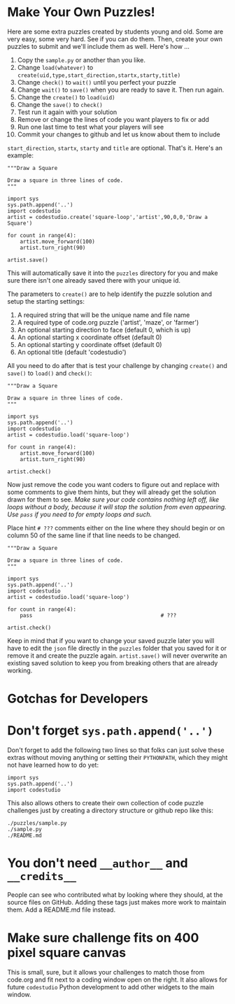 Make Your Own Puzzles!
=========================

Here are some extra puzzles created by students young and old. Some are
very easy, some very hard. See if you can do them. Then, create your own
puzzles to submit and we'll include them as well. Here's how ...

1. Copy the `sample.py` or another than you like.
2. Change `load(whatever)` to `create(uid,type,start_direction,startx,starty,title)` 
3. Change `check()` to `wait()` until you perfect your puzzle
4. Change `wait()` to `save()` when you are ready to save it. Then run again.
5. Change the `create()` to `load(uid)`
6. Change the `save()` to `check()`
7. Test run it again with your solution
8. Remove or change the lines of code you want players to fix or add
9. Run one last time to test what your players will see
10. Commit your changes to github and let us know about them to include

`start_direction`, `startx`, `starty` and `title` are optional. That's
it. Here's an example:

```
"""Draw a Square

Draw a square in three lines of code.
"""

import sys
sys.path.append('..')
import codestudio
artist = codestudio.create('square-loop','artist',90,0,0,'Draw a Square')

for count in range(4):
    artist.move_forward(100)
    artist.turn_right(90)

artist.save()
```

This will automatically save it into the `puzzles` directory for you
and make sure there isn't one already saved there with your unique id.

The parameters to `create()` are to help identify the puzzle solution and
setup the starting settings:

1. A required string that will be the unique name and file name
2. A required type of code.org puzzle ('artist', 'maze', or 'farmer')
3. An optional starting direction to face (default 0, which is up)
4. An optional starting x coordinate offset (default 0)
5. An optional starting y coordinate offset (default 0) 
6. An optional title (default 'codestudio')

All you need to do after that is test your challenge by changing
`create()` and `save()` to `load()` and `check()`:

```
"""Draw a Square

Draw a square in three lines of code.
"""

import sys
sys.path.append('..')
import codestudio
artist = codestudio.load('square-loop')

for count in range(4):
    artist.move_forward(100)
    artist.turn_right(90)

artist.check()
```

Now just remove the code you want coders to figure out and replace with
some comments to give them hints, but they will already get the solution
drawn for them to see. *Make sure your code contains nothing left off,
like loops without a body, because it will stop the solution from even
appearing. Use `pass` if you need to for empty loops and such.*

Place hint `# ???` comments either on the line where they should begin
or on column 50 of the same line if that line needs to be changed.

```
"""Draw a Square

Draw a square in three lines of code.
"""

import sys
sys.path.append('..')
import codestudio
artist = codestudio.load('square-loop')

for count in range(4):
    pass                                         # ???

artist.check()
```

Keep in mind that if you want to change your saved puzzle later you will
have to edit the `json` file directly in the `puzzles` folder that you
saved for it or remove it and create the puzzle again. `artist.save()` will
never overwrite an existing saved solution to keep you from breaking
others that are already working.

Gotchas for Developers
======================

# Don't forget `sys.path.append('..')`

Don't forget to add the following two lines so that folks can just
solve these extras without moving anything or setting their
`PYTHONPATH`, which they might not have learned how to do yet:

```
import sys
sys.path.append('..')
import codestudio
```

This also allows others to create their own collection of code puzzle
challenges just by creating a directory structure or github repo like this:

```
./puzzles/sample.py
./sample.py
./README.md
```

# You don't need `__author__` and `__credits__`

People can see who contributed what by looking where they should, at
the source files on GitHub. Adding these tags just makes more work
to maintain them. Add a README.md file instead.

# Make sure challenge fits on 400 pixel square canvas

This is small, sure, but it allows your challenges to match those from
code.org and fit next to a coding window open on the right. It also allows
for future `codestudio` Python development to add other widgets to the
main window.
